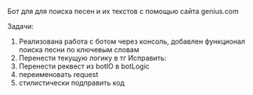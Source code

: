 Бот для для поиска песен и их текстов с помощью сайта genius.com

Задачи:
1. Реализована работа с ботом через консоль, добавлен функционал поиска песни по ключевым словам
2. Перенести текущую логику в тг
Исправить:
1. Перенести реквест из botIO в botLogic
2. переименовать request
3. стилистически подправить код